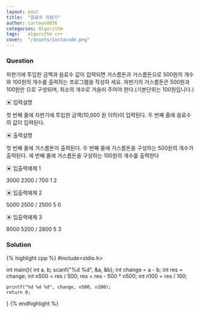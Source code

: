 ```yaml
---
layout: post
title:  "음료수 자판기"
author: cartman8936
categories: Algorithm
tags:	algorithm c++
cover:  "/assets/instacode.png"
---
```


### Question
자판기에 투입한 금액과 음료수 값이 입력되면 거스름돈과 거스름돈으로 500원의 개수와 100원의 개수를 출력하는 프로그램을 작성하 세요. 자판기의 거스름돈은 500원과 100원만 으로 구성되며, 최소의 개수로 거슬러 주어야 한다.(기본단위는 100원입니다.)

▣ 입력설명 

첫 번째 줄에 자판기에 투입한 금액(10,000 원 이하)이 입력된다. 두 번째 줄에 음료수의 값이 입력된다.

▣ 출력설명 

첫 번째 줄에 거스름돈이 출력된다. 두 번째 줄에 거스름돈을 구성하는 500원의 개수가 출력된다. 세 번째 줄에 거스름돈을 구성하는 100원의 개수를 출력한다

▣ 입출력예제 1

3000 2300 / 700 1 2

▣ 입출력예제 2

5000 2500 / 2500 5 0

▣ 입출력예제 3

8000 5200 / 2800 5 3

### Solution

{% highlight cpp %}
#include<stdio.h>

int main(){
	int a, b;
	scanf("%d %d", &a, &b);
	int change = a - b;
	int res = change;
	int n500 = res / 500;
	res = res - 500 * n500;
	int n100 = res / 100;
	
	printf("%d %d %d", change, n500, n100);
	return 0;
}
{% endhighlight %}


